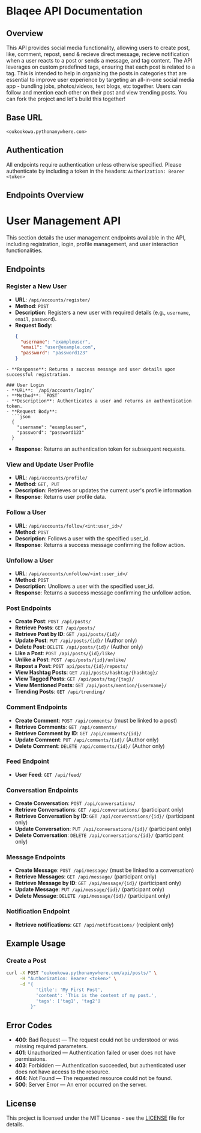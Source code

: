 # Blaqee API Documentation

## Overview
This API provides social media functionality, allowing users to create post, like, comment, repost, send & recieve direct message, recieve notification when a user reacts to a post or sends a message, and tag content. The API leverages on custom predefined tags, ensuring that each post is related to a tag. This is intended to help in organizing the posts in categories that are essential to improve user experience by targeting an all-in-one social media app - bundling jobs, photos/videos, text blogs, etc together. Users can follow and mention each other on their post and view trending posts. You can fork the project and let's build this together!

## Base URL
`<oukookowa.pythonanywhere.com>`

## Authentication
All endpoints require authentication unless otherwise specified. Please authenticate by including a token in the headers:
    `Authorization: Bearer <token>`


## Endpoints Overview
# User Management API

This section details the user management endpoints available in the API, including registration, login, profile management, and user interaction functionalities.

## Endpoints

### Register a New User
- **URL**: `/api/accounts/register/`
- **Method**: `POST`
- **Description**: Registers a new user with required details (e.g., `username`, `email`, `password`).
- **Request Body**:
  ```json
  {
    "username": "exampleuser",
    "email": "user@example.com",
    "password": "password123"
  }
```
- **Response**: Returns a success message and user details upon successful registration.

### User Login
- **URL**: `/api/accounts/login/`
- **Method**: `POST`
- **Description**: Authenticates a user and returns an authentication token.
- **Request Body**:
  ```json
  {
    "username": "exampleuser",
    "password": "password123"
  }
```
- **Response**: Returns an authentication token for subsequent requests.

### View and Update User Profile
- **URL**: `/api/accounts/profile/`
- **Method**: `GET, PUT`
- **Description**: Retrieves or updates the current user's profile information
- **Response**: Returns user profile data.

### Follow a User
- **URL**: `/api/accounts/follow/<int:user_id>/`
- **Method**: `POST`
- **Description**: Follows a user with the specified user_id.
- **Response**: Returns a success message confirming the follow action.

### Unfollow a User
- **URL**: `/api/accounts/unfollow/<int:user_id>/`
- **Method**: `POST`
- **Description**: Unollows a user with the specified user_id.
- **Response**: Returns a success message confirming the unfollow action.

### Post Endpoints
- **Create Post**: `POST /api/posts/`
- **Retrieve Posts**: `GET /api/posts/`
- **Retrieve Post by ID**: `GET /api/posts/{id}/`
- **Update Post**: `PUT /api/posts/{id}/` (Author only)
- **Delete Post**: `DELETE /api/posts/{id}/` (Author only)
- **Like a Post**: `POST /api/posts/{id}/like/`
- **Unlike a Post**: `POST /api/posts/{id}/unlike/`
- **Repost a Post**: `POST api/posts/{id}/reposts/`
- **View Hashtag Posts**: `GET /api/posts/hashtag/{hashtag}/`
- **View Tagged Posts**: `GET /api/posts/tag/{tag}/`
- **View Mentioned Posts**: `GET /api/posts/mention/{username}/`
- **Trending Posts**: `GET /api/trending/`

### Comment Endpoints
- **Create Comment**: `POST /api/comments/` (must be linked to a post)
- **Retrieve Comments**: `GET /api/comments/`
- **Retrieve Comment by ID**: `GET /api/comments/{id}/`
- **Update Comment**: `PUT /api/comments/{id}/` (Author only)
- **Delete Comment**: `DELETE /api/comments/{id}/` (Author only)

### Feed Endpoint
- **User Feed**: `GET /api/feed/`

### Conversation Endpoints
- **Create Conversation**: `POST /api/conversations/`
- **Retrieve Conversations**: `GET /api/conversations/` (participant only)
- **Retrieve Conversation by ID**: `GET /api/conversations/{id}/` (participant only)
- **Update Conversation**: `PUT /api/conversations/{id}/` (participant only)
- **Delete Conversation**: `DELETE /api/conversations/{id}/` (participant only)

### Message Endpoints
- **Create Message**: `POST /api/message/` (must be linked to a conversation)
- **Retrieve Messages**: `GET /api/message/` (participant only)
- **Retrieve Message by ID**: `GET /api/message/{id}/` (participant only)
- **Update Message**: `PUT /api/message/{id}/` (participant only)
- **Delete Message**: `DELETE /api/message/{id}/` (participant only)

### Notification Endpoint
- **Retrieve notifications**: `GET /api/notifications/` (recipient only)


## Example Usage
### Create a Post
```bash
curl -X POST "oukookowa.pythonanywhere.com/api/posts/" \
     -H "Authorization: Bearer <token>" \
     -d "{
           'title': 'My First Post',
           'content': 'This is the content of my post.',
           'tags': ['tag1', 'tag2']
         }"
```

## Error Codes
- **400**: Bad Request — The request could not be understood or was missing required parameters.
- **401**: Unauthorized — Authentication failed or user does not have permissions.
- **403**: Forbidden — Authentication succeeded, but authenticated user does not have access to the resource.
- **404**: Not Found — The requested resource could not be found.
- **500**: Server Error — An error occurred on the server.

## License
This project is licensed under the MIT License - see the [LICENSE](LICENSE) file for details.